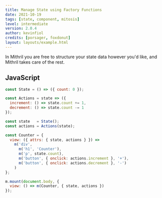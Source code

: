 ```yaml
---
title: Manage State using Factory Functions
date: 2021-10-19
tags: [state, component, mitosis]
level: intermediate
version: 2.0.4
author: kevinfiol
credits: [porsager, foxdonut]
layout: layouts/example.html
---
```


In Mithril you are free to structure your state data however you'd like, and Mithril takes care of the rest.

## JavaScript

~~~js
const State = () => ({ count: 0 });

const Actions = state => ({
  increment: () => state.count += 1,
  decrement: () => state.count -= 1
});

const state   = State();
const actions = Actions(state);

const Counter = {
  view: ({ attrs: { state, actions } }) =>
    m('div',
      m('h1', 'Counter'),
      m('p', state.count),
      m('button', { onclick: actions.increment }, '+'),
      m('button', { onclick: actions.decrement }, '-')
    )
};

m.mount(document.body, {
  view: () => m(Counter, { state, actions })
});
~~~
